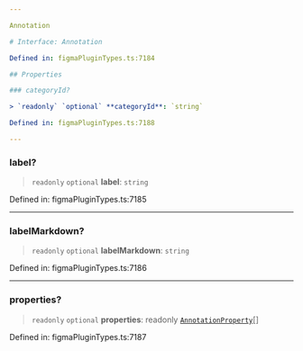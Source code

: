 ```yaml
---

Annotation

# Interface: Annotation

Defined in: figmaPluginTypes.ts:7184

## Properties

### categoryId?

> `readonly` `optional` **categoryId**: `string`

Defined in: figmaPluginTypes.ts:7188

---
```


### label?

> `readonly` `optional` **label**: `string`

Defined in: figmaPluginTypes.ts:7185

---

### labelMarkdown?

> `readonly` `optional` **labelMarkdown**: `string`

Defined in: figmaPluginTypes.ts:7186

---

### properties?

> `readonly` `optional` **properties**: readonly [`AnnotationProperty`](AnnotationProperty.md)[]

Defined in: figmaPluginTypes.ts:7187
